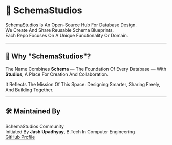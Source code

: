 # 📂 SchemaStudios

SchemaStudios Is An Open-Source Hub For Database Design.  
We Create And Share Reusable Schema Blueprints.  
Each Repo Focuses On A Unique Functionality Or Domain.  

---

## 🧭 Why "SchemaStudios"?

The Name Combines **Schema** — The Foundation Of Every Database — With **Studios**, A Place For Creation And Collaboration.  

It Reflects The Mission Of This Space: Designing Smarter, Sharing Freely, And Building Together.  

---

## 🛠 Maintained By

SchemaStudios Community  
Initiated By **Jash Upadhyay**, B.Tech In Computer Engineering  
[GitHub Profile](https://github.com/bitsbuild)  

